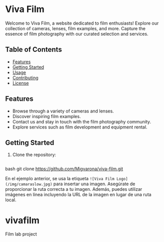 # Viva Film

Welcome to Viva Film, a website dedicated to film enthusiasts! Explore our collection of cameras, lenses, film examples, and more. Capture the essence of film photography with our curated selection and services.

## Table of Contents

- [Features](#features)
- [Getting Started](#getting-started)
- [Usage](#usage)
- [Contributing](#contributing)
- [License](#license)

## Features

- Browse through a variety of cameras and lenses.
- Discover inspiring film examples.
- Contact us and stay in touch with the film photography community.
- Explore services such as film development and equipment rental.

## Getting Started

1. Clone the repository:

   ```![diapos](https://github.com/MigVarona/vivafilm/assets/146460162/e0eeb5ea-313c-4e62-8456-e33b66991424)
bash
   git clone https://github.com/Migvarona/viva-film.git

   
En el ejemplo anterior, se usa la etiqueta `![Viva Film Logo](/img/camaraslow.jpg)` para insertar una imagen. Asegúrate de proporcionar la ruta correcta a tu imagen. Además, puedes utilizar imágenes en línea incluyendo la URL de la imagen en lugar de una ruta local.

# vivafilm
Film lab project
